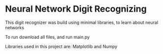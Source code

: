 # Neural Network Digit Recognizing
This digit recognizer was build using minimal libraries, to learn about neural networks

To run download all files, and run main.py

Libraries used in this project are: Matplotlib and Numpy
